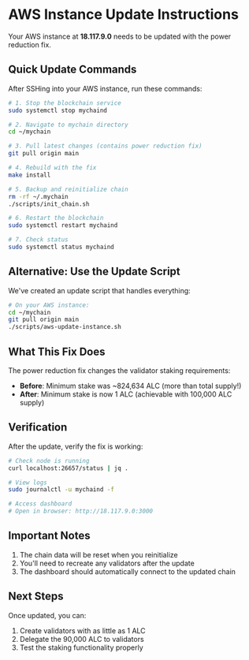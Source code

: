 # AWS Instance Update Instructions

Your AWS instance at **18.117.9.0** needs to be updated with the power reduction fix.

## Quick Update Commands

After SSHing into your AWS instance, run these commands:

```bash
# 1. Stop the blockchain service
sudo systemctl stop mychaind

# 2. Navigate to mychain directory
cd ~/mychain

# 3. Pull latest changes (contains power reduction fix)
git pull origin main

# 4. Rebuild with the fix
make install

# 5. Backup and reinitialize chain
rm -rf ~/.mychain
./scripts/init_chain.sh

# 6. Restart the blockchain
sudo systemctl restart mychaind

# 7. Check status
sudo systemctl status mychaind
```

## Alternative: Use the Update Script

We've created an update script that handles everything:

```bash
# On your AWS instance:
cd ~/mychain
git pull origin main
./scripts/aws-update-instance.sh
```

## What This Fix Does

The power reduction fix changes the validator staking requirements:
- **Before**: Minimum stake was ~824,634 ALC (more than total supply!)
- **After**: Minimum stake is now 1 ALC (achievable with 100,000 ALC supply)

## Verification

After the update, verify the fix is working:

```bash
# Check node is running
curl localhost:26657/status | jq .

# View logs
sudo journalctl -u mychaind -f

# Access dashboard
# Open in browser: http://18.117.9.0:3000
```

## Important Notes

1. The chain data will be reset when you reinitialize
2. You'll need to recreate any validators after the update
3. The dashboard should automatically connect to the updated chain

## Next Steps

Once updated, you can:
1. Create validators with as little as 1 ALC
2. Delegate the 90,000 ALC to validators
3. Test the staking functionality properly